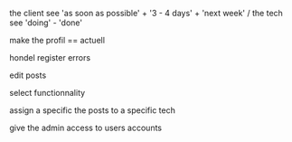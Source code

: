 the client see 'as soon as possible' + '3 - 4 days' + 'next week' / the tech see 'doing' - 'done'

make the profil == actuell

hondel register errors

edit posts

select functionnality

assign a specific the posts to a specific tech

give the admin access to users accounts